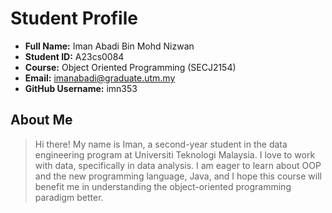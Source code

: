 # Student Profile

- **Full Name:** Iman Abadi Bin Mohd Nizwan
- **Student ID:** A23cs0084
- **Course:** Object Oriented Programming (SECJ2154)
- **Email:** imanabadi@graduate.utm.my
- **GitHub Username:** imn353

## About Me
> Hi there! My name is Iman, a second-year student in the data engineering program at Universiti Teknologi Malaysia. I love to work with data, specifically in data analysis. I am eager to learn about OOP and the new programming language, Java, and I hope this course will benefit me in understanding the object-oriented programming paradigm better.
